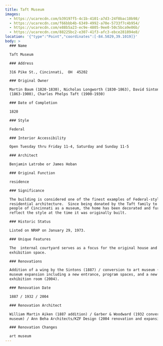 ```yaml
---
title: Taft Museum
images:
  - https://ucarecdn.com/b39197f5-4c1b-4101-a7d3-24f0bac10b98/
  - https://ucarecdn.com/f66bbb4b-6349-4992-a70e-5733f7c4b954/
  - https://ucarecdn.com/e88b5a23-ec9e-4805-9ee0-50c5bca9e06b/
  - https://ucarecdn.com/88225bc2-e307-41f3-afc3-ebce281894e8/
location: '{"type":"Point","coordinates":[-84.5029,39.1019]}'
body: >
  ### Name

  Taft Museum

  ### Address

  316 Pike St., Cincinnati,  OH  45202

  ### Original Owner

  Martin Baum (1820-1830), Nicholas Longworth (1830-1863), David Sinton
  (1863-1900), Charles Phelps Taft (1900-1930)

  ### Date of Completion

  1820

  ### Style

  Federal

  ### Interior Accessibility

  Open Tuesday thru Friday 11-4, Saturday and Sunday 11-5

  ### Architect

  Benjamin Latrobe or James Hoban

  ### Original Function

  residence

  ### Significance

  The building is considered one of the finest examples of Federal-style
  residential architecture.  Since being donated by the Taft family to the
  people of Cincinnati as a museum, the home has been decorated and furnished to
  reflect the style at the time it was originally built.

  ### Historic Status

  Listed on NRHP on January 29, 1973.

  ### Unique Features

  The  internal courtyard serves as a focus for the original house and the new
  exhibition space.

  ### Renovations

  Addition of a wing by the Sintons (1887) / conversion to art museum (1932) /
  museum expansion including a new entrance, program spaces, and a new special
  exhibition room (2004).

  ### Renovation Date

  1887 / 1932 / 2004

  ### Renovation Architect

  William Martin Aiken (1887 addition) / Garber & Woodward (1932 conversion to
  museum) / Ann Beha Architects/KZF Design (2004 renovation and expansion)

  ### Renovation Changes

  art museum
---
```

